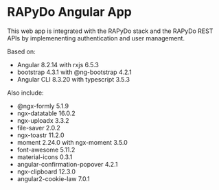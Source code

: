 # RAPyDo Angular App

This web app is integrated with the RAPyDo stack and the RAPyDo REST APIs by implemenenting authentication and user management.

Based on:

*   Angular 8.2.14 with rxjs 6.5.3
*   bootstrap 4.3.1 with @ng-bootstrap 4.2.1
*   Angular CLI 8.3.20 with typescript 3.5.3

Also include:

*   @ngx-formly 5.1.9
*   ngx-datatable 16.0.2
*   ngx-uploadx 3.3.2
*   file-saver 2.0.2
*   ngx-toastr 11.2.0
*   moment 2.24.0 with ngx-moment 3.5.0
*   font-awesome 5.11.2
*   material-icons 0.3.1
*   angular-confirmation-popover 4.2.1
*   ngx-clipboard 12.3.0
*   angular2-cookie-law 7.0.1
